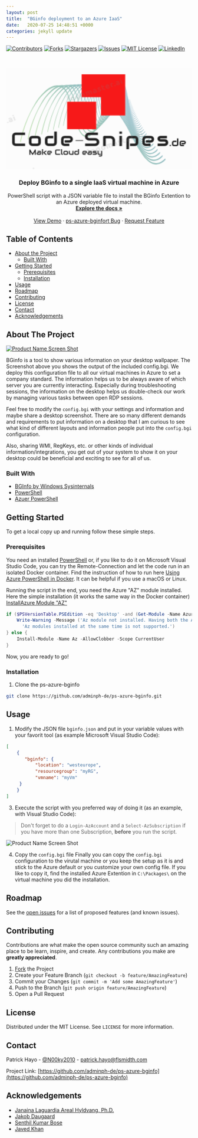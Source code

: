 ```yaml
---
layout: post
title:  "BGinfo deployment to an Azure IaaS"
date:   2020-07-25 14:48:51 +0000
categories: jekyll update
---
```

<!--
*** Thanks for checking out this README Template. If you have a suggestion that would
*** make this better, please fork the ps-azure-bginfo and create a pull request or simply open
*** an issue with the tag "enhancement".
*** Thanks again! Now go create something AMAZING! :D
***
***
***
*** To avoid retyping too much info. Do a search and replace for the following:
*** adminph-de, ps-azure-bginfo, N00ky2010, patrick.hayo@flsmidth.com
-->





<!-- PROJECT SHIELDS -->
<!--
*** I'm using markdown "reference style" links for readability.
*** Reference links are enclosed in brackets [ ] instead of parentheses ( ).
*** See the bottom of this document for the declaration of the reference variables
*** for contributors-url, forks-url, etc. This is an optional, concise syntax you may use.
*** https://www.markdownguide.org/basic-syntax/#reference-style-links
-->
[![Contributors][contributors-shield]][contributors-url]
[![Forks][forks-shield]][forks-url]
[![Stargazers][stars-shield]][stars-url]
[![Issues][issues-shield]][issues-url]
[![MIT License][license-shield]][license-url]
[![LinkedIn][linkedin-shield]][linkedin-url]



<!-- PROJECT LOGO -->
<br />
<p align="center">
  <a href="https://github.com/adminph-de/ps-azure-bginfo">
    <img src="images/logo.png" alt="Logo" width="708" height="274">
  </a>

  <h3 align="center">Deploy BGinfo to a single IaaS virtual machine in Azure</h3>

  <p align="center">
    PowerShell script with a JSON variable file to install the BGinfo Extention to an Azure deployed virtual machine.
    <br />
    <a href="https://github.com/adminph-de/ps-azure-bginfo"><strong>Explore the docs »</strong></a>
    <br />
    <br />
    <a href="https://github.com/adminph-de/ps-azure-bginfo">View Demo</a>
    ·
    <a href="https://github.com/adminph-de/ps-azure-bginfo/issues">ps-azure-bginfort Bug</a>
    ·
    <a href="https://github.com/adminph-de/ps-azure-bginfo/issues">Request Feature</a>
  </p>
</p>



<!-- TABLE OF CONTENTS -->
## Table of Contents

* [About the Project](#about-the-project)
  * [Built With](#built-with)
* [Getting Started](#getting-started)
  * [Prerequisites](#prerequisites)
  * [Installation](#installation)
* [Usage](#usage)
* [Roadmap](#roadmap)
* [Contributing](#contributing)
* [License](#license)
* [Contact](#contact)
* [Acknowledgements](#acknowledgements)



<!-- ABOUT THE PROJECT -->
## About The Project

[![Product Name Screen Shot][product-screenshot]](https://docs.microsoft.com/en-us/sysinternals/downloads/bginf)

BGinfo is a tool to show various information on your desktop wallpaper. The Screenshot above you shows the output of the included config.bgi. We deploy this configuration file to all our virtual machines in Azure to set a company standard. The information helps us to be always aware of which server you are currently interacting. Especially during troubleshooting sessions, the information on the desktop helps us double-check our work by managing various tasks between open RDP sessions.

Feel free to modify the ```config.bgi``` with your settings and information and maybe share a desktop screenshot. There are so many different demands and requirements to put information on a desktop that I am curious to see what kind of different layouts and information people put into the ```config.bgi``` configuration.

Also, sharing WMI, RegKeys, etc. or other kinds of individual information/integrations, you get out of your system to show it on your desktop could be beneficial and exciting to see for all of us.


### Built With

* [BGInfo by Windows Sysinternals](https://docs.microsoft.com/en-us/sysinternals/downloads/bginfo)
* [PowerShell](https://docs.microsoft.com/en-us/powershell/)
* [Azuer PowerShell](https://docs.microsoft.com/en-us/powershell/azure/install-az-ps?view=azps-4.4.0)



<!-- GETTING STARTED -->
## Getting Started

To get a local copy up and running follow these simple steps.



### Prerequisites

You need an installed [PowerShell](https://docs.microsoft.com/en-us/powershell/) or, if you like to do it on Microsoft Visual Studio Code, you can try the Remote-Connection and let the code run in an isolated Docker container. Find the instruction of how to run here [Using Azure PowerShell in Docker](https://docs.microsoft.com/en-us/powershell/azure/azureps-in-docker?view=azps-4.4.0). It can be helpful if you use a macOS or Linux.

Running the script in the end, you need the Azure "AZ" module installed. Here the simple installation (it works the same way in the Docker container)
[InstallAzure Module "AZ"](https://docs.microsoft.com/en-us/powershell/azure/install-az-ps?view=azps-4.4.0)
```powershell
if ($PSVersionTable.PSEdition -eq 'Desktop' -and (Get-Module -Name AzureRM -ListAvailable)) {
    Write-Warning -Message ('Az module not installed. Having both the AzureRM and ' +
      'Az modules installed at the same time is not supported.')
} else {
    Install-Module -Name Az -AllowClobber -Scope CurrentUser
}
```

Now, you are ready to go!



### Installation
 
1. Clone the ps-azure-bginfo
```sh
git clone https://github.com/adminph-de/ps-azure-bginfo.git
```


<!-- USAGE EXAMPLES -->
## Usage

1. Modify the JSON file ```bginfo.json``` and put in your variable values with your favorit tool (as example Microsoft Visual Studio Code):
```json
[
    {
       "bginfo": {
           "location": "westeurope",
           "resourcegroup": "myRG",
           "vmname": "myVm"
     }
    }
]
````

3. Execute the script with you preferred way of doing it (as an example, with Visual Studio Code):
> Don't forget to do a ```Login-AzAccount``` and a ```Select-AzSubscription``` if you have more than one Subscription, **before** you run the script.

![Product Name Screen Shot][product-screenshot-run]

4. Copy the ```config.bgi``` file 
Finally you can copy the ```config.bgi``` configuration to the virutal machine or you keep the setup as it is and stick to the Azure default or you customize your own config file. If you like to copy it, find the installed Azure Extention in ```C:\Packages\``` on the virtual machine you did the installation.


<!-- ROADMAP -->
## Roadmap

See the [open issues](https://github.com/adminph-de/ps-azure-bginfo/issues) for a list of proposed features (and known issues).



<!-- CONTRIBUTING -->
## Contributing

Contributions are what make the open source community such an amazing place to be learn, inspire, and create. Any contributions you make are **greatly appreciated**.

1. [Fork](https://docs.github.com/en/enterprise/2.13/user/articles/fork-a-repo) the Project
2. Create your Feature Branch (`git checkout -b feature/AmazingFeature`)
3. Commit your Changes (`git commit -m 'Add some AmazingFeature'`)
4. Push to the Branch (`git push origin feature/AmazingFeature`)
5. Open a Pull Request



<!-- LICENSE -->
## License

Distributed under the MIT License. See `LICENSE` for more information.



<!-- CONTACT -->
## Contact

Patrick Hayo - [@N00ky2010](https://twitter.com/N00ky2010) - patrick.hayo@flsmidth.com

Project Link: [https://github.com/adminph-de/ps-azure-bginfo](https://github.com/adminph-de/ps-azure-bginfo)



<!-- ACKNOWLEDGEMENTS -->
## Acknowledgements

* [Janaina Laguardia Areal Hyldvang, Ph.D.](https://www.linkedin.com/in/janainahyldvang/)
* [Jakob Daugaard](https://www.linkedin.com/in/jakobdaugaard/?locale=en_US)
* [Senthil Kumar Bose](https://www.linkedin.com/in/senthil-kumar-bose-6900582/)
* [Javed Khan](https://www.linkedin.com/in/javed-khan-674863164/)





<!-- MARKDOWN LINKS & IMAGES -->
<!-- https://www.markdownguide.org/basic-syntax/#reference-style-links -->
[contributors-shield]: https://img.shields.io/github/contributors/adminph-de/ps-azure-bginfo.svg?style=flat-square
[contributors-url]: https://github.com/adminph-de/ps-azure-bginfo/graphs/contributors
[forks-shield]: https://img.shields.io/github/forks/adminph-de/ps-azure-bginfo.svg?style=flat-square
[forks-url]: https://github.com/adminph-de/ps-azure-bginfo/network/members
[stars-shield]: https://img.shields.io/github/stars/adminph-de/ps-azure-bginfo.svg?style=flat-square
[stars-url]: https://github.com/adminph-de/ps-azure-bginfo/stargazers
[issues-shield]: https://img.shields.io/github/issues/adminph-de/ps-azure-bginfo.svg?style=flat-square
[issues-url]: https://github.com/adminph-de/ps-azure-bginfo/issues
[license-shield]: https://img.shields.io/github/license/adminph-de/ps-azure-bginfo.svg?style=flat-square
[license-url]: https://github.com/adminph-de/ps-azure-bginfo/blob/master/LICENSE.txt
[linkedin-shield]: https://img.shields.io/badge/patrickhayo-LinkedIn-black.svg?style=flat-square&logo=linkedin&colorB=555
[linkedin-url]: https://www.linkedin.com/in/patrickhayo/?locale=en_US
[product-screenshot]: images/screenshot.png
[product-screenshot-run]: images/screenshot_run.png
